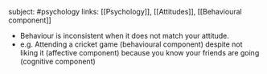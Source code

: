 subject: #psychology
links: [[Psychology]], [[Attitudes]], [[Behavioural component]]
- Behaviour is inconsistent when it does not match your attitude.
- e.g. Attending a cricket game (behavioural component) despite not liking it (affective component) because you know your friends are going (cognitive component)
